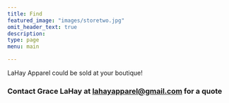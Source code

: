 ```yaml
---
title: Find
featured_image: "images/storetwo.jpg"
omit_header_text: true
description: 
type: page
menu: main

---
```


LaHay Apparel could be sold at your boutique!


### Contact Grace LaHay at lahayapparel@gmail.com for a quote
